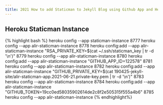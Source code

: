 ```yaml
---
title: 2021 How to add Staticman to Jekyll Blog using Github App and Heroku
---
```



## Heroku Staticman Instance

{% highlight bash %}
heroku config --app staticman-instance
8777  heroku config --app alir-staticman-instance
 8778  heroku config:add --app alir-staticman-instance "RSA_PRIVATE_KEY=$(cat ~/.ssh/staticman_key | tr -d '\n')"
 8779  heroku config --app alir-staticman-instance
 8780  heroku config:add --app alir-staticman-instance "GITHUB_APP_ID=122578"
 8781  heroku config --app alir-staticman-instance
 8782  heroku config:add --app alir-staticman-instance "GITHUB_PRIVATE_KEY=$(cat 190425-jekyll-site/alir-staticman-app.2021-06-21.private-key.pem | tr -d '\n')"
 8783  heroku config --app alir-staticman-instance
 8784  heroku config:add --app alir-staticman-instance "GITHUB_TOKEN=19cc0ed58035902614de2c8f2e505315f555a4b6"
 8785  heroku config --app alir-staticman-instance 
{% endhighlight%}

